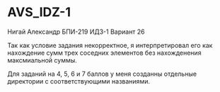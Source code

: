 # AVS_IDZ-1
Нигай Александр БПИ-219 ИДЗ-1 Вариант 26

Так как условие задания некорректное, я интерпретировал его как нахождение сумм трех соседних элементов без нахожденения максмиальной суммы.

Для заданий на 4, 5, 6 и 7 баллов у меня созданны отдельные директории с соответствующими названиями.

